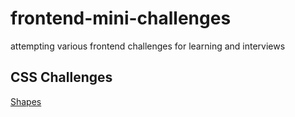 # frontend-mini-challenges

attempting various frontend challenges for learning and interviews

## CSS Challenges

[Shapes](https://frontend-mini-tasks.netlify.app/css/shapes/index.html)
